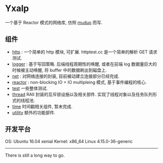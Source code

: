 # Yxalp
一个基于 Reactor 模式的网络库, 仿照 [muduo](https://github.com/chenshuo) 而写.

## 组件
* [http](./http) : 一个简单的 http 模块, 可扩展. httptest.cc 是一个简单的解析 GET 请求测试.
* [logger](./logger) : 基于写回策略. 后端线程周期性的唤醒, 或者在前端 log 数据量巨大的时候被主动唤醒, 将 buffer 中的数据刷出到磁盘上.
* [net](./net) : 对网络连接的封装, 目前被动建立连接部分已经完成.
* [reactor](./reactor) : non-blocking IO + IO multipleing 模式, 基于事件编程的核心.
* [test](./test) 一些整体测试.
* [thread](./thread) RAII 封装的互斥锁设施以及相关部件. 实现了线程对象以及任务队列形式的线程池.
* [time](./time) 时间戳相关组件, 暂未完成.
* [utility](./utility) 额外的功能部件.

## 开发平台
OS: Ubuntu 16.04 xenial
Kernel: x86_64 Linux 4.15.0-36-generic

*******
 There is still a long way to go.

